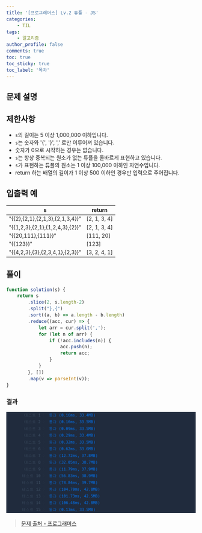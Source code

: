 ```yaml
---
title: '[프로그래머스] Lv.2 튜플 - JS'
categories:
    - TIL
tags:
    - 알고리즘
author_profile: false
comments: true
toc: true
toc_sticky: true
toc_label: '목차'
---
```


## 문제 설명


## 제한사항
* `s`의 길이는 5 이상 1,000,000 이하입니다.
* `s`는 숫자와 '{', '}', ',' 로만 이루어져 있습니다.
* 숫자가 0으로 시작하는 경우는 없습니다.
* `s`는 항상 중복되는 원소가 없는 튜플을 올바르게 표현하고 있습니다.
* `s`가 표현하는 튜플의 원소는 1 이상 100,000 이하인 자연수입니다.
* return 하는 배열의 길이가 1 이상 500 이하인 경우만 입력으로 주어집니다. 

## 입출력 예

| s                               | return       |
|---------------------------------|--------------|
| "{{2},{2,1},{2,1,3},{2,1,3,4}}" | [2, 1, 3, 4] |
| "{{1,2,3},{2,1},{1,2,4,3},{2}}" | [2, 1, 3, 4] |
| "{{20,111},{111}}"              | [111, 20]    |
| "{{123}}"                       | [123]        |
| "{{4,2,3},{3},{2,3,4,1},{2,3}}" | [3, 2, 4, 1] |

## 풀이
```javascript
function solution(s) {
    return s
        .slice(2, s.length-2)
        .split("},{")
        .sort((a, b) => a.length - b.length)
        .reduce((acc, cur) => {
            let arr = cur.split(',');
            for (let n of arr) {
                if (!acc.includes(n)) {
                    acc.push(n);
                    return acc;
                } 
            }
        }, [])
        .map(v => parseInt(v));
}
```

### 결과
![result1](/assets/images/2023/10/24/algorithm-103-result1.png)

>[문제 출처 - 프로그래머스](https://school.programmers.co.kr/learn/courses/30/lessons/64065)
